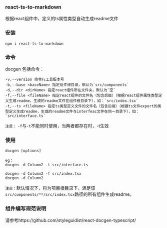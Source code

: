 ### react-ts-to-markdown

根据react组件中，定义的ts属性类型自动生成readme文件

### 安装

```
npm i react-ts-to-markdown
```

### 命令

docgen 包括命令：

```
-v,--version 命令行工具版本号
-b,--base <baseName> 指定组件根目录，默认为`src/components`
-d,--dir <dirName> 指定react组件所在文件夹，默认为`空`
-f,--file <fileName> 指定react组件的文件名（包含后缀）（根据react组件属性类型定义生成readme，生成的readme文件在组件根目录下），如：`src/index.tsx`
-t,--ts <fileName> 指定ts类型定义文件的文件名（包含后缀）（根据ts文件export的类型定义生成readme，生成的readme文件与interfeac文件在同一目录下），如：`src/interface.ts`
```
`注意：` `-f`与`-t`不能同时使用，当两者都存在时，-t生效

### 使用

```
docgen [options]

eg：
docgen -d Column2 -t src/interface.ts

docgen -d Column2 -f src/index.tsx 
docgen -d Column2
```

`注意：`默认情况下，将为项目根目录下，满足该`src/components/**/src/index.tsx`路径的所有组件生成readme。

### 组件编写规范说明
请参考https://github.com/styleguidist/react-docgen-typescript/